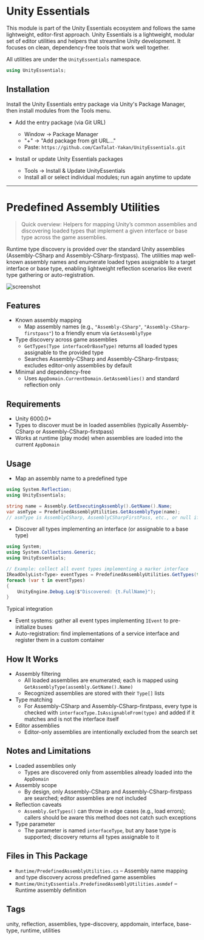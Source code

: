 # Unity Essentials

This module is part of the Unity Essentials ecosystem and follows the same lightweight, editor-first approach.
Unity Essentials is a lightweight, modular set of editor utilities and helpers that streamline Unity development. It focuses on clean, dependency-free tools that work well together.

All utilities are under the `UnityEssentials` namespace.

```csharp
using UnityEssentials;
```

## Installation

Install the Unity Essentials entry package via Unity's Package Manager, then install modules from the Tools menu.

- Add the entry package (via Git URL)
    - Window → Package Manager
    - "+" → "Add package from git URL…"
    - Paste: `https://github.com/CanTalat-Yakan/UnityEssentials.git`

- Install or update Unity Essentials packages
    - Tools → Install & Update UnityEssentials
    - Install all or select individual modules; run again anytime to update

---

# Predefined Assembly Utilities

> Quick overview: Helpers for mapping Unity’s common assemblies and discovering loaded types that implement a given interface or base type across the game assemblies.

Runtime type discovery is provided over the standard Unity assemblies (Assembly-CSharp and Assembly-CSharp-firstpass). The utilities map well-known assembly names and enumerate loaded types assignable to a target interface or base type, enabling lightweight reflection scenarios like event type gathering or auto-registration.

![screenshot](Documentation/Screenshot.png)

## Features
- Known assembly mapping
  - Map assembly names (e.g., `"Assembly-CSharp"`, `"Assembly-CSharp-firstpass"`) to a friendly enum via `GetAssemblyType`
- Type discovery across game assemblies
  - `GetTypes(Type interfaceOrBaseType)` returns all loaded types assignable to the provided type
  - Searches Assembly-CSharp and Assembly-CSharp-firstpass; excludes editor-only assemblies by default
- Minimal and dependency-free
  - Uses `AppDomain.CurrentDomain.GetAssemblies()` and standard reflection only

## Requirements
- Unity 6000.0+
- Types to discover must be in loaded assemblies (typically Assembly-CSharp or Assembly-CSharp-firstpass)
- Works at runtime (play mode) when assemblies are loaded into the current `AppDomain`

## Usage
- Map an assembly name to a predefined type
```csharp
using System.Reflection;
using UnityEssentials;

string name = Assembly.GetExecutingAssembly().GetName().Name;
var asmType = PredefinedAssemblyUtilities.GetAssemblyType(name);
// asmType is AssemblyCSharp, AssemblyCSharpFirstPass, etc., or null if unknown
```

- Discover all types implementing an interface (or assignable to a base type)
```csharp
using System;
using System.Collections.Generic;
using UnityEssentials;

// Example: collect all event types implementing a marker interface
IReadOnlyList<Type> eventTypes = PredefinedAssemblyUtilities.GetTypes(typeof(IMyMarkerInterface));
foreach (var t in eventTypes)
{
    UnityEngine.Debug.Log($"Discovered: {t.FullName}");
}
```

Typical integration
- Event systems: gather all event types implementing `IEvent` to pre-initialize buses
- Auto-registration: find implementations of a service interface and register them in a custom container

## How It Works
- Assembly filtering
  - All loaded assemblies are enumerated; each is mapped using `GetAssemblyType(assembly.GetName().Name)`
  - Recognized assemblies are stored with their `Type[]` lists
- Type matching
  - For Assembly-CSharp and Assembly-CSharp-firstpass, every type is checked with `interfaceType.IsAssignableFrom(type)` and added if it matches and is not the interface itself
- Editor assemblies
  - Editor-only assemblies are intentionally excluded from the search set

## Notes and Limitations
- Loaded assemblies only
  - Types are discovered only from assemblies already loaded into the `AppDomain`
- Assembly scope
  - By design, only Assembly-CSharp and Assembly-CSharp-firstpass are searched; editor assemblies are not included
- Reflection caveats
  - `Assembly.GetTypes()` can throw in edge cases (e.g., load errors); callers should be aware this method does not catch such exceptions
- Type parameter
  - The parameter is named `interfaceType`, but any base type is supported; discovery returns all types assignable to it

## Files in This Package
- `Runtime/PredefinedAssemblyUtilities.cs` – Assembly name mapping and type discovery across predefined game assemblies
- `Runtime/UnityEssentials.PredefinedAssemblyUtilities.asmdef` – Runtime assembly definition

## Tags
unity, reflection, assemblies, type-discovery, appdomain, interface, base-type, runtime, utilities
